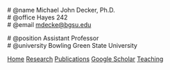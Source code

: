 
<div markdown="1" class="info">

<div markdown="1" class="contact comment">

\# @name   Michael John Decker, Ph.D.<br/>
\# @office Hayes 242<br/>
\# @email  [mdecke@bgsu.edu](mailto:mdecke@bgsu.edu)<br/>

</div>

<div markdown="1" class="position comment">

\# @position   Assistant Professor<br/>
\# @university Bowling Green State University<br/>

</div>

</div>

<div markdown="1" class="menu">

[Home](index.html "Home page")
[Research](research.html "A brief description of my research")
[Publications](publications.html "List of all publications")
[Google Scholar](https://scholar.google.com/citations?user=2E-jE6IAAAAJ&hl=en "Publications and # citations")
[Teaching](teaching.html "Previous teaching")

</div>


